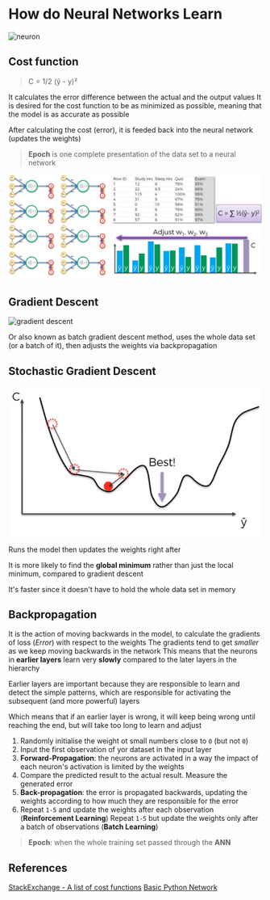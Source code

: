 # How do Neural Networks Learn

![neuron](img/neuron-1.jpg)

## Cost function

> C = 1/2 (ŷ - y)²

It calculates the error difference between the actual and the output values
It is desired for the cost function to be as minimized as possible, meaning that the model is as accurate as possible

After calculating the cost (error), it is feeded back into the neural network (updates the weights)

> **Epoch** is one complete presentation of the data set to a neural network

![neural-network-learning](img/neural-networks-learning.png)

## Gradient Descent

![gradient descent](img/gradient-descent.png)

Or also known as batch gradient descent method, uses the whole data set (or a batch of it), then adjusts the weights via backpropagation

## Stochastic Gradient Descent

![stochastic gradient descent](img/stochastic-gradient-descent.png)

Runs the model then updates the weights right after

It is more likely to find the **global minimum** rather than just the local minimum, compared to gradient descent

It's faster since it doesn't have to hold the whole data set in memory

## Backpropagation

It is the action of moving backwards in the model, to calculate the gradients of loss (*Error*) with respect to the weights
The gradients tend to get *smaller* as we keep moving backwards in the network
This means that the neurons in **earlier layers** learn very **slowly** compared to the later layers in the hierarchy

Earlier layers are important because they are responsible to learn and detect the simple patterns, which are responsible for activating the subsequent (and more powerful) layers

Which means that if an earlier layer is wrong, it will keep being wrong until reaching the end, but will take too long to learn and adjust

1. Randomly initialise the weight ot small numbers close to `0` (but not `0`)
2. Input the first observation of yor dataset in the input layer
3. **Forward-Propagation**: the neurons are activated in a way the impact of each neuron's activation is limited by the weights
4. Compare the predicted result to the actual result. Measure the generated error
5. **Back-propagation**: the error is propagated backwards, updating the weights according to how much they are responsible for the error
6. Repeat `1-5` and update the weights after each observation (**Reinforcement Learning**)
    Repeat `1-5` but update the weights only after a batch of observations (**Batch Learning**)

> **Epoch**: when the whole training set passed through the **ANN**

## References

[StackExchange - A list of cost functions](http://stats.stackexchange.com/questions/154879/a-list-of-cost-functions-used-in-neural-networks-alongside-applications)
[Basic Python Network](http://iamtrask.github.io/2015/07/12/basic-python-network/)
